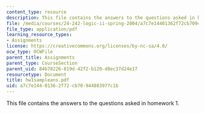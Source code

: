 ```yaml
---
content_type: resource
description: This file contains the answers to the questions asked in homework 1.
file: /media/courses/24-242-logic-ii-spring-2004/a7c7e14401362f72cb70944883977c1b_hw1sampleans.pdf
file_type: application/pdf
learning_resource_types:
- Assignments
license: https://creativecommons.org/licenses/by-nc-sa/4.0/
ocw_type: OCWFile
parent_title: Assignments
parent_type: CourseSection
parent_uid: 84b78226-819d-42f2-b120-d8ec37d24e17
resourcetype: Document
title: hw1sampleans.pdf
uid: a7c7e144-0136-2f72-cb70-944883977c1b
---
```

This file contains the answers to the questions asked in homework 1.